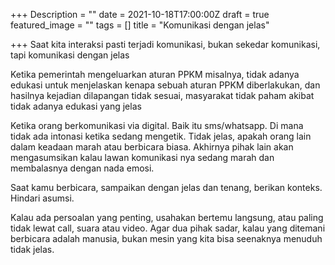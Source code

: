 +++
Description = ""
date = 2021-10-18T17:00:00Z
draft = true
featured_image = ""
tags = []
title = "Komunikasi dengan jelas"

+++
Saat kita interaksi pasti terjadi komunikasi, bukan sekedar komunikasi, tapi komunikasi dengan jelas

Ketika pemerintah mengeluarkan aturan PPKM misalnya, tidak adanya edukasi untuk menjelaskan kenapa sebuah aturan PPKM diberlakukan, dan hasilnya kejadian dilapangan tidak sesuai, masyarakat tidak paham akibat tidak adanya edukasi yang jelas

Ketika orang berkomunikasi via digital. Baik itu sms/whatsapp. Di mana tidak ada intonasi ketika sedang mengetik. Tidak jelas, apakah orang lain dalam keadaan marah atau berbicara biasa. Akhirnya pihak lain akan mengasumsikan kalau lawan komunikasi nya sedang marah dan membalasnya dengan nada emosi. 

Saat kamu berbicara, sampaikan dengan jelas dan tenang, berikan konteks. Hindari asumsi.

Kalau ada persoalan yang penting, usahakan bertemu langsung, atau paling tidak lewat call, suara atau video. Agar dua pihak sadar, kalau yang ditemani berbicara adalah manusia, bukan mesin yang kita bisa seenaknya menuduh tidak jelas.